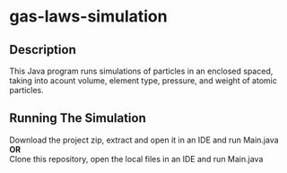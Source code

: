 # gas-laws-simulation
## Description
This Java program runs simulations of particles in an enclosed spaced, taking into acount volume, element type, pressure, and weight of atomic particles.
## Running The Simulation
Download the project zip, extract and open it in an IDE and run Main.java
<br>**OR**</br>
Clone this repository, open the local files in an IDE and run Main.java
